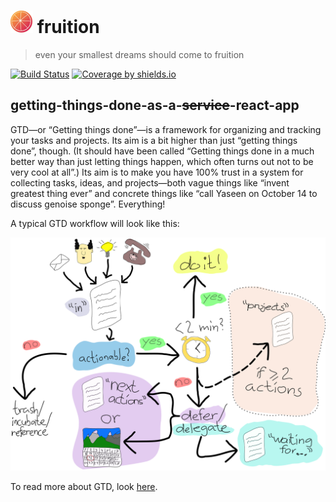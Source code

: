 # ![🍉](readme-assets/fruition_36.png "Melon") fruition

> even your smallest dreams should come to fruition

[![Build Status](https://travis-ci.com/GeorgeIpsum/fruition.svg?branch=master)](https://travis-ci.com/GeorgeIpsum/fruition) [![Coverage by shields.io](https://shields.io)](https://img.shields.io/badge/dynamic/xml?color=informationals&label=coverage&query=round%2810000%2A%28%2F%2Fmetrics%5B%40complexity%5D%2F%40coveredstatements%2B%2F%2Fmetrics%5B%40complexity%5D%2F%40coveredconditionals%2B%2F%2Fmetrics%5B%40complexity%5D%2F%40coveredmethods%2B%2F%2Fmetrics%5B%40complexity%5D%2F%40coveredelements%29div%28%2F%2Fmetrics%5B%40complexity%5D%2F%40methods%2B%2F%2Fmetrics%5B%40complexity%5D%2F%40conditionals%2B%2F%2Fmetrics%5B%40complexity%5D%2F%40elements%2B%2F%2Fmetrics%5B%40complexity%5D%2F%40statements%29%29div%28100%29&suffix=%25&url=https%3A%2F%2Fgeorgeipsum.github.io%2Ffruition%2Fcoverage%2Fcoverage.xml)

## getting-things-done-as-a-~~service~~-react-app

GTD—or “Getting things done”—is a framework for organizing and tracking your tasks and projects. Its aim is a bit higher than just “getting things done”, though. (It should have been called “Getting things done in a much better way than just letting things happen, which often turns out not to be very cool at all”.) Its aim is to make you have 100% trust in a system for collecting tasks, ideas, and projects—both vague things like “invent greatest thing ever” and concrete things like “call Yaseen on October 14 to discuss genoise sponge”. Everything!

A typical GTD workflow will look like this:

![GTD Workflow](readme-assets/workflow.svg)

To read more about GTD, look [here](https://hamberg.no/gtd/).
